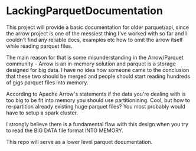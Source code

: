 # LackingParquetDocumentation

This project will provide a basic documentation for older parquet/api, since the arrow project is one of the messiest thing I've worked with so far and I couldn't find any reliable docs, examples etc how to omit the arrow itself while reading parquet files.

The main reason for that is some misunderstanding in the Arrow/Parquet community - Arrow is an in-memory solution and parquet is a storage designed for big data. I have no idea how someone came to the conclusion that these two should be merged and people should start reading hundreds of gigs parquet files into memory.

According to Apache Arrow's statements if the data you're dealing with is too big to be fit into memory you should use partitionining. Cool, but how to re-partition already existing huge parquet files? You most probably would have to setup a spark cluster. 

I strongly believe there is a fundamental flaw with this design when you try to read the BIG DATA file format INTO MEMORY.

This repo will serve as a lower level parquet documentation.
